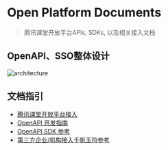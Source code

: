 # Open Platform Documents

> 腾讯课堂开放平台APIs, SDKs, 以及相关接入文档

## OpenAPI、SSO整体设计
<img src="./asset/open_platform_doc/architecture.png" alt="architecture"/>

## 文档指引

- [腾讯课堂开放平台接入](开放平台接入.md)
- [OpenAPI 开发指南](openapi/课堂开放平台开发指南.md)
- [OpenAPI SDK 参考](openapi/sdk)
- [第三方企业/机构接入千帆玉符参考](https://docs.qq.com/doc/DSENHR29pQm1EZkt3)
